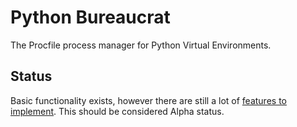 # Python Bureaucrat

The Procfile process manager for Python Virtual Environments.

## Status

Basic functionality exists, however there are still a lot of [features to implement](TODO.md). 
This should be considered Alpha status.
